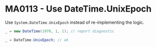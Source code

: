 # MA0113 - Use DateTime.UnixEpoch

Use `System.DateTime.UnixEpoch` instead of re-implementing the logic.

````c#
_ = new DateTime(1970, 1, 1); // report diagnostic

_ = DateTime.UnixEpoch; // ok
````
